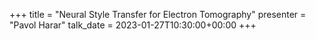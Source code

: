 +++
title = "Neural Style Transfer for Electron Tomography"
presenter = "Pavol Harar"
talk_date = 2023-01-27T10:30:00+00:00
+++
